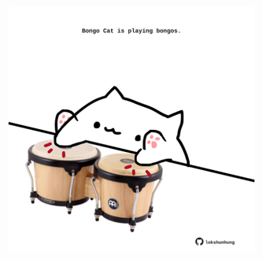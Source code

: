 <!-- built at 30/04/2023, 23:00:52 UTC -->
<p align="center">
  <img width="500" height="500" src="./ReadmeImage.svg">
</p>

